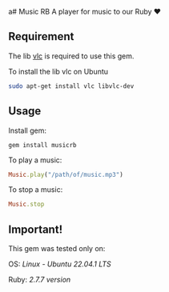 a# Music RB
A player for music to our Ruby ❤️

## Requirement
The lib [vlc](https://www.videolan.org/) is required to use this gem.

To install the lib vlc on Ubuntu
```sh
sudo apt-get install vlc libvlc-dev
```

## Usage
Install gem:
```
gem install musicrb
```

To play a music:
```ruby
Music.play("/path/of/music.mp3")
```

To stop a music:
```ruby
Music.stop
```

## Important!

This gem was tested only on:

OS: *Linux - Ubuntu 22.04.1 LTS*

Ruby: *2.7.7 version*
